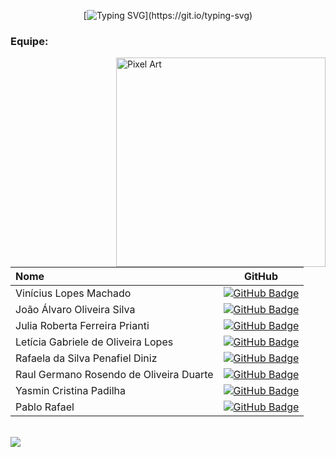 <div align=center>

[![Typing SVG](https://readme-typing-svg.demolab.com?font=Fira+Code&duration=4000&color=602DF7&center=true&vCenter=true&multiline=true&width=435&height=150&lines=Este+perfil+%C3%A9+destinado+ao+projeto+;API+(Aprendizagem+por+Projetos;Integrados)+%7C+Fatec+-+SJC)](https://git.io/typing-svg)

</div>


### Equipe:

<img src="https://github.com/user-attachments/assets/0172c881-902b-4b82-b01a-fa3a1f033c75" alt="Pixel Art" margin-right ="2%" align="right" width="335">

| Nome                                  |                                                                                                                                                      GitHub                                                                                                                                                      |
| :------------------------------------ | :-------------------------------------------------------------------------------------------------------------------------------------------------------------------------------------------------------------------------------------------------------------------------------------------------------------------------: |
| Vinícius Lopes Machado |      [![GitHub Badge](https://img.shields.io/badge/GitHub-111217?style=flat-square&logo=github&logoColor=white)](https://github.com/Vlopes7)     |
| João Álvaro Oliveira Silva              |         [![GitHub Badge](https://img.shields.io/badge/GitHub-111217?style=flat-square&logo=github&logoColor=white)](https://github.com/JoaoAlv4ro)|
| Julia Roberta Ferreira Prianti                 |         [![GitHub Badge](https://img.shields.io/badge/GitHub-111217?style=flat-square&logo=github&logoColor=white)](https://github.com/juliaprianti06)        |
| Letícia Gabriele de Oliveira Lopes       |           [![GitHub Badge](https://img.shields.io/badge/GitHub-111217?style=flat-square&logo=github&logoColor=white)](https://github.com/Leti-10)          |
| Rafaela da Silva Penafiel Diniz       |           [![GitHub Badge](https://img.shields.io/badge/GitHub-111217?style=flat-square&logo=github&logoColor=white)](https://github.com/rafaelapenafiel)          |
| Raul Germano Rosendo de Oliveira Duarte       |           [![GitHub Badge](https://img.shields.io/badge/GitHub-111217?style=flat-square&logo=github&logoColor=white)](https://github.com/Raul-Germano-Rosendo)          |
| Yasmin Cristina Padilha       |           [![GitHub Badge](https://img.shields.io/badge/GitHub-111217?style=flat-square&logo=github&logoColor=white)](https://github.com/yaspadilha)          |
| Pablo Rafael       |           [![GitHub Badge](https://img.shields.io/badge/GitHub-111217?style=flat-square&logo=github&logoColor=white)](https://github.com/Rafa0709)          |




<br>


<div align="left">
  <img src="https://go-skill-icons.vercel.app/api/icons?i=git,html,css,bootstrap,canva,figma,py,flask,aws,github,vscode,js,jira,idea,java,mysql,maven,jax,ollama,excel,react,typescript" />
</div>
